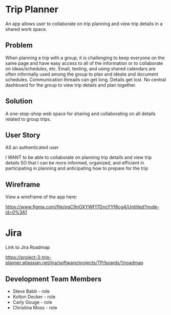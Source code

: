 # Trip Planner

An app allows user to collaborate on trip planning and view trip details in a shared work space.

## Problem

When planning a trip with a group, it is challenging to keep everyone on the same page and have easy access to all of the information or to collaborate on ideas/schedules, etc. Email, texting, and using shared calendars are often informally used among the group to plan and ideate and document schedules.  Communication threads can get long.  Details get lost.  No central dashboard for the group to view trip details and plan together.

## Solution
A one-stop-shop web space for sharing and collaborating on all details related to group trips.

## User Story
AS an authenticated user

I WANT to be able to collaborate on planning trip details and view trip details
SO that I can be more informed, organized, and efficient in participating in planning and anticipating how to prepare for the trip

## Wireframe
View a wireframe of the app here:

https://www.figma.com/file/qqC9nOXYWFf7DncYYf8cg4/Untitled?node-id=0%3A1

# Jira
Link to Jira Roadmap

https://project-3-trip-planner.atlassian.net/jira/software/projects/TP/boards/1/roadmap

## Development Team Members
* Steve Babb - role
* Kolton Decker - role
* Carly Gouge - role
* Christina Moss - role






